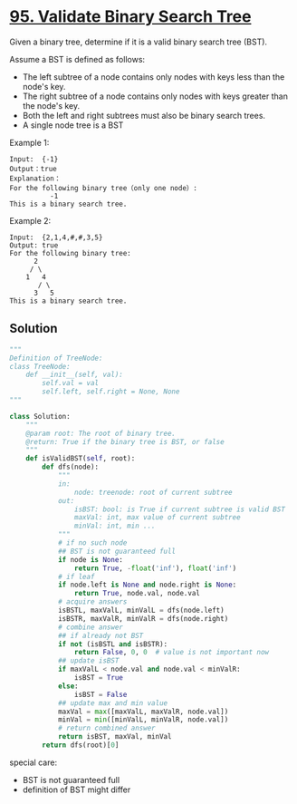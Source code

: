 # [95. Validate Binary Search Tree](https://www.lintcode.com/problem/validate-binary-search-tree/description)
Given a binary tree, determine if it is a valid binary search tree (BST).

Assume a BST is defined as follows:
- The left subtree of a node contains only nodes with keys less than the node's key.
- The right subtree of a node contains only nodes with keys greater than the node's key.
- Both the left and right subtrees must also be binary search trees.
- A single node tree is a BST

Example 1:
```
Input:  {-1}
Output：true
Explanation：
For the following binary tree（only one node）:
	      -1
This is a binary search tree.
```
Example 2:
```
Input:  {2,1,4,#,#,3,5}
Output: true
For the following binary tree:
	  2
	 / \
	1   4
	   / \
	  3   5
This is a binary search tree.
```
## Solution
```python
"""
Definition of TreeNode:
class TreeNode:
    def __init__(self, val):
        self.val = val
        self.left, self.right = None, None
"""

class Solution:
    """
    @param root: The root of binary tree.
    @return: True if the binary tree is BST, or false
    """
    def isValidBST(self, root):
        def dfs(node):
            """
            in:
                node: treenode: root of current subtree
            out:
                isBST: bool: is True if current subtree is valid BST
                maxVal: int, max value of current subtree
                minVal: int, min ...
            """
            # if no such node
            ## BST is not guaranteed full
            if node is None:
                return True, -float('inf'), float('inf')
            # if leaf
            if node.left is None and node.right is None:
                return True, node.val, node.val
            # acquire answers
            isBSTL, maxValL, minValL = dfs(node.left)
            isBSTR, maxValR, minValR = dfs(node.right)
            # combine answer
            ## if already not BST
            if not (isBSTL and isBSTR):
                return False, 0, 0  # value is not important now
            ## update isBST
            if maxValL < node.val and node.val < minValR:
                isBST = True
            else:
                isBST = False
            ## update max and min value
            maxVal = max([maxValL, maxValR, node.val])
            minVal = min([minValL, minValR, node.val])
            # return combined answer
            return isBST, maxVal, minVal
        return dfs(root)[0]
```
special care:
- BST is not guaranteed full
- definition of BST might differ